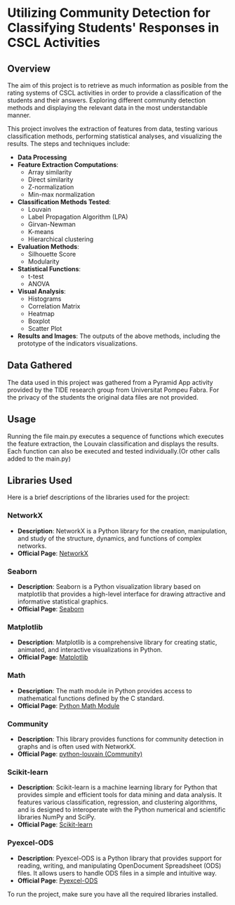# Utilizing Community Detection for Classifying Students' Responses in CSCL Activities 

## Overview

The aim of this project is to retrieve as much information as posible from the rating systems of CSCL activities in order to provide a classification of the students and their answers.
Exploring different community detection methods and displaying the relevant data in the most understandable manner.

This project involves the extraction of features from data, testing various classification methods, performing statistical analyses, and visualizing the results.
The steps and techniques include:

- **Data Processing**
- **Feature Extraction Computations**:
  - Array similarity
  - Direct similarity
  - Z-normalization
  - Min-max normalization 
- **Classification Methods Tested**:
  - Louvain
  - Label Propagation Algorithm (LPA)
  - Girvan-Newman
  - K-means
  - Hierarchical clustering
- **Evaluation Methods**:
  - Silhouette Score
  - Modularity
- **Statistical Functions**:
  - t-test
  - ANOVA
- **Visual Analysis**:
  - Histograms
  - Correlation Matrix
  - Heatmap
  - Boxplot
  - Scatter Plot
- **Results and Images**: The outputs of the above methods, including the prototype of the indicators visualizations.

## Data Gathered

The data used in this project was gathered from a Pyramid App activity provided by the TIDE research group from Universitat Pompeu Fabra. 
For the privacy of the students the original data files are not provided.

## Usage

Running the file main.py executes a sequence of functions which executes the feature extraction, the Louvain classification and displays the results.
Each function can also be executed and tested individually.(Or other calls added to the main.py)

## Libraries Used

Here is a brief descriptions of the libraries used for the project:

### NetworkX
- **Description**: NetworkX is a Python library for the creation, manipulation, and study of the structure, dynamics, and functions of complex networks.
- **Official Page**: [NetworkX](https://networkx.github.io/)

### Seaborn
- **Description**: Seaborn is a Python visualization library based on matplotlib that provides a high-level interface for drawing attractive and informative statistical graphics.
- **Official Page**: [Seaborn](https://seaborn.pydata.org/)

### Matplotlib
- **Description**: Matplotlib is a comprehensive library for creating static, animated, and interactive visualizations in Python.
- **Official Page**: [Matplotlib](https://matplotlib.org/)

### Math
- **Description**: The math module in Python provides access to mathematical functions defined by the C standard.
- **Official Page**: [Python Math Module](https://docs.python.org/3/library/math.html)

### Community
- **Description**: This library provides functions for community detection in graphs and is often used with NetworkX.
- **Official Page**: [python-louvain (Community)](https://python-louvain.readthedocs.io/en/latest/)

### Scikit-learn
- **Description**: Scikit-learn is a machine learning library for Python that provides simple and efficient tools for data mining and data analysis. It features various classification, regression, and clustering algorithms, and is designed to interoperate with the Python numerical and scientific libraries NumPy and SciPy.
- **Official Page**: [Scikit-learn](https://scikit-learn.org/)

### Pyexcel-ODS
- **Description**: Pyexcel-ODS is a Python library that provides support for reading, writing, and manipulating OpenDocument Spreadsheet (ODS) files. It allows users to handle ODS files in a simple and intuitive way.
- **Official Page**: [Pyexcel-ODS](https://pypi.org/project/pyexcel-ods/)

To run the project, make sure you have all the required libraries installed.
